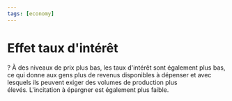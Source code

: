 ```yaml
---
tags: [economy] 
---
```


# Effet taux d'intérêt
?
À des niveaux de prix plus bas, les taux d'intérêt sont également plus bas, ce qui donne aux gens plus de revenus disponibles à dépenser et avec lesquels ils peuvent exiger des volumes de production plus élevés. L'incitation à épargner est également plus faible.